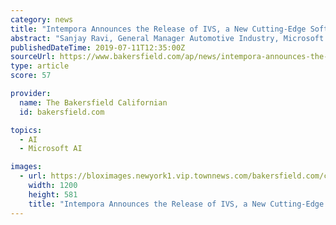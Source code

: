 ```yaml
---
category: news
title: "Intempora Announces the Release of IVS, a New Cutting-Edge Software Toolchain for the Validation of Autonomous Driving Algorithms With Microsoft Azure"
abstract: "Sanjay Ravi, General Manager Automotive Industry, Microsoft Corp. said, “Intelligent data analytics and machine learning algorithms are key to the implementation of autonomous driving scenarios. By integrating IVS with Microsoft Azure‘s cloud and AI ..."
publishedDateTime: 2019-07-11T12:35:00Z
sourceUrl: https://www.bakersfield.com/ap/news/intempora-announces-the-release-of-ivs-a-new-cutting-edge/article_75713450-329c-5863-abfb-a2167eb3651f.html
type: article
score: 57

provider:
  name: The Bakersfield Californian
  id: bakersfield.com

topics:
  - AI
  - Microsoft AI

images:
  - url: https://bloximages.newyork1.vip.townnews.com/bakersfield.com/content/tncms/assets/v3/editorial/7/a9/7a9f763e-ac25-55a6-9c87-472d7dd8dc47/5d2728c106a21.image.jpg?resize=1200%2C581
    width: 1200
    height: 581
    title: "Intempora Announces the Release of IVS, a New Cutting-Edge Software Toolchain for the Validation of Autonomous Driving Algorithms With Microsoft Azure"
---
```

